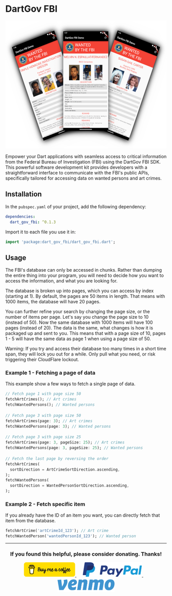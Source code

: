 # DartGov FBI

<img src="https://raw.githubusercontent.com/babincc/dart_gov_fbi/master/resources/dart_gov_fbi_demo.png" alt="Three screenshots from the example program." height="400">

Empower your Dart applications with seamless access to critical information from the Federal Bureau of Investigation (FBI) using the DartGov FBI SDK. This powerful software development kit provides developers with a straightforward interface to communicate with the FBI's public APIs, specifically tailored for accessing data on wanted persons and art crimes.

## Installation

In the `pubspec.yaml` of your project, add the following dependency:

```yaml
dependencies:
  dart_gov_fbi: ^0.1.3
```

Import it to each file you use it in:

```dart
import 'package:dart_gov_fbi/dart_gov_fbi.dart';
```

## Usage

The FBI's database can only be accessed in chunks. Rather than dumping the entire thing into your program, you will need to decide how you want to access the information, and what you are looking for.

The database is broken up into pages, which you can access by index (starting at 1). By default, the pages are 50 items in length. That means with 1000 items, the database will have 20 pages.

You can further refine your search by changing the page size, or the number of items per page. Let's say you change the page size to 10 (instead of 50). Now the same database with 1000 items will have 100 pages (instead of 20). The data is the same, what changes is how it is packaged up and sent to you. This means that with a page size of 10, pages 1 - 5 will have the same data as page 1 when using a page size of 50.

Warning: If you try and access their database too many times in a short time span, they will lock you out for a while. Only pull what you need, or risk triggering their CloudFlare lockout.

### Example 1 - Fetching a page of data

This example show a few ways to fetch a single page of data.

```dart
// Fetch page 1 with page size 50
fetchArtCrimes(); // Art crimes
fetchWantedPersons(); // Wanted persons

// Fetch page 3 with page size 50
fetchArtCrimes(page: 3); // Art crimes
fetchWantedPersons(page: 3); // Wanted persons

// Fetch page 3 with page size 25
fetchArtCrimes(page: 3, pageSize: 25); // Art crimes
fetchWantedPersons(page: 3, pageSize: 25); // Wanted persons

// Fetch the last page by reversing the order
fetchArtCrimes(
  sortDirection = ArtCrimeSortDirection.ascending,
);
fetchWantedPersons(
  sortDirection = WantedPersonSortDirection.ascending,
);
```

### Example 2 - Fetch specific item

If you already have the ID of an item you want, you can directly fetch that item from the database.

```dart
fetchArtCrime('artCrimeId_123'); // Art crime
fetchWantedPerson('wantedPersonId_123'); // Wanted person
```

<hr>

<h3 align="center">If you found this helpful, please consider donating. Thanks!</h3>
<p align="center">
  <a href="https://www.buymeacoffee.com/babincc" target="_blank">
    <img src="https://raw.githubusercontent.com/babincc/dart_gov_fbi/master/resources/donate_icons/buy_me_a_coffee_logo.png" alt="buy me a coffee" height="45">
  </a>
  &nbsp;&nbsp;&nbsp;&nbsp;
  <a href="https://paypal.me/cssbabin" target="_blank">
    <img src="https://raw.githubusercontent.com/babincc/dart_gov_fbi/master/resources/donate_icons/pay_pal_logo.png" alt="paypal" height="45">
  </a>
  &nbsp;&nbsp;&nbsp;&nbsp;
  <a href="https://venmo.com/u/babincc" target="_blank">
    <img src="https://raw.githubusercontent.com/babincc/dart_gov_fbi/master/resources/donate_icons/venmo_logo.png" alt="venmo" height="45">
  </a>
</p>
<br><br>
